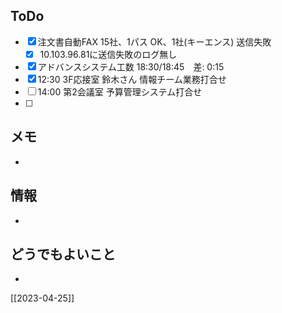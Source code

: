 ## ToDo
- [x] 注文書自動FAX 15社、1パス OK、1社(キーエンス) 送信失敗
	- [x] 10.103.96.81に送信失敗のログ無し
- [x] アドバンスシステム工数 18:30/18:45　差: 0:15
- [x] 12:30 3F応接室 鈴木さん 情報チーム業務打合せ
- [ ] 14:00 第2会議室 予算管理システム打合せ
- [ ] 


## メモ
- 


## 情報
- 


## どうでもよいこと
- 


[[2023-04-25]]

